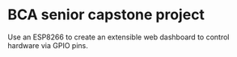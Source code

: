 # BCA senior capstone project

Use an ESP8266 to create an extensible web dashboard to control hardware via GPIO pins.